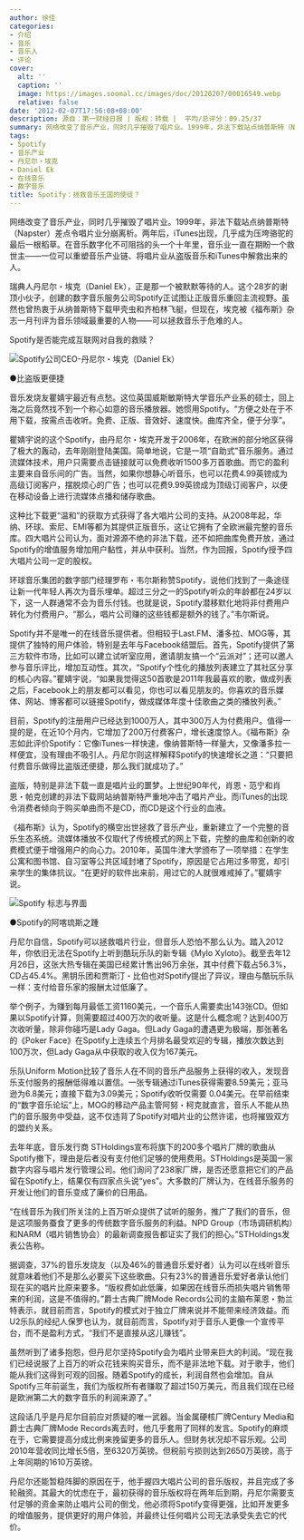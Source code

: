 ```yaml
---
author: 徐佳
categories:
- 介绍
- 音乐
- 音乐人
- 评论
cover:
  alt: ''
  caption: ''
  image: https://images.soomal.cc/images/doc/20120207/00016549.webp
  relative: false
date: '2012-02-07T17:56:08+08:00'
description: 源自：第一财经日报 | 版权：转载 |  平均/总评分：09.25/37
summary: 网络改变了音乐产业，同时几乎摧毁了唱片业。1999年，非法下载站点纳普斯特（Napster）差点令唱片业分崩离析。两年后，iTunes出现，几乎成为压垮骆驼的最后一根稻草。在音乐数字化不可阻挡的头一个十年里，音乐业一直在期盼一个救世主――一位可以重塑音乐产业链、将唱片业从盗版音乐和iTunes中解救出来的人……
tags:
- Spotify
- 音乐产业
- 丹尼尔・埃克
- Daniel Ek
- 在线音乐
- 数字音乐
title: Spotify：拯救音乐王国的使徒？
---
```


网络改变了音乐产业，同时几乎摧毁了唱片业。1999年，非法下载站点纳普斯特（Napster）差点令唱片业分崩离析。两年后，iTunes出现，几乎成为压垮骆驼的最后一根稻草。在音乐数字化不可阻挡的头一个十年里，音乐业一直在期盼一个救世主――一位可以重塑音乐产业链、将唱片业从盗版音乐和iTunes中解救出来的人。

瑞典人丹尼尔・埃克（Daniel Ek），正是那一个被默默等待的人。这个28岁的谢顶小伙子，创建的数字音乐服务公司Spotify正试图让正版音乐重回主流视野。虽然也曾热衷于从纳普斯特下载甲壳虫和齐柏林飞艇，但现在，埃克被《福布斯》杂志一月刊评为音乐领域最重要的人物――可以拯救音乐于危难的人。

Spotify是否能完成互联网对自我的救赎？

![Spotify公司CEO-丹尼尔・埃克（Daniel Ek）](https://images.soomal.cc/images/doc/20120207/00016548.webp)





●比盗版更便捷

音乐发烧友瞿婧宇最近有点愁。这位英国威斯敏斯特大学音乐产业系的硕士，回上海之后竟然找不到一个称心如意的音乐播放器。她惯用Spotify。“方便之处在于不用下载，按需点击收听。免费、正版、音效好、速度快。曲库齐全，便于分享”。

瞿婧宇说的这个Spotify，由丹尼尔・埃克开发于2006年，在欧洲的部分地区获得了极大的轰动，去年刚刚登陆美国。简单地说，它是一项“自助式”音乐服务。通过流媒体技术，用户只需要点击链接就可以免费收听1500多万首歌曲。而它的盈利主要来自音乐间的广告。当然，如果你想静心听音乐，也可以花费4.99英镑成为高级订阅客户，摆脱烦心的广告；也可以花费9.99英镑成为顶级订阅客户，以便在移动设备上进行流媒体点播和储存歌曲。

这种比下载更“温和”的获取方式获得了各大唱片公司的支持。从2008年起，华纳、环球、索尼、EMI等都为其提供正版音乐，这让它拥有了全欧洲最完整的音乐库。四大唱片公司认为，面对源源不绝的非法下载，还不如把曲库免费开放，通过Spotify的增值服务增加用户黏性，并从中获利。当然，作为回报，Spotify授予四大唱片公司一定的股权。

环球音乐集团的数字部门经理罗布・韦尔斯称赞Spotify，说他们找到了一条途径让新一代年轻人再次为音乐埋单。超过三分之一的Spotify听众的年龄都在24岁以下，这一人群通常不会为音乐付钱。也就是说，Spotify潜移默化地将非付费用户转化为付费用户。“那么，唱片公司赚的这些钱都是额外的钱了。”韦尔斯说。

Spotify并不是唯一的在线音乐提供者。但相较于Last.FM、潘多拉、MOG等，其提供了独特的用户体验，特别是去年与Facebook结盟后。首先，Spotify提供了第三方软件市场，比如可以建立试听室应用，邀请朋友搞一个“云派对”；还可以邀人参与音乐评比，增加互动性。其次，“Spotify个性化的播放列表建立了其社区分享的核心内容。”瞿婧宇说，“如果我觉得这50首歌是2011年我最喜欢的歌，做成列表之后，Facebook上的朋友都可以看见，你也可以看见朋友的。你喜欢的音乐媒体、网站、博客都可以链接Spotify，做成媒体年度十佳歌曲之类的播放列表。”

目前，Spotify的注册用户已经达到1000万人，其中300万人为付费用户。值得一提的是，在近10个月内，它增加了200万付费客户，增长速度惊人。《福布斯》杂志如此评价Spotify：它像iTunes一样快速，像纳普斯特一样量大，又像潘多拉一样便宜，没有理由不吸引人。丹尼尔则这样解释Spotify的快速增长之道：“只要把付费音乐做得比盗版还便捷，那么我们就成功了。”

盗版，特别是非法下载一直是唱片业的噩梦。上世纪90年代，肖恩・范宁和肖恩・帕克创建的非法下载网站纳普斯特严重地冲击了唱片产业。而iTunes的出现令消费者倾向于购买单曲而不是CD，而CD是这个行业的血液。

《福布斯》认为，Spotify的横空出世拯救了音乐产业，重新建立了一个完整的音乐生态系统。流媒体播放不仅取代了传统模式的网上下载，完整的曲库和创新的收费模式便于增强用户的向心力。2010年，英国牛津大学颁布了一项举措：在学生公寓和图书馆、自习室等公共区域封堵了Spotify，原因是它占用过多带宽，却引来学生的集体抗议。“在更好的软件出来前，用过它的人就很难戒掉了。”瞿婧宇说。

![Spotify 标志与界面](https://images.soomal.cc/images/doc/20120207/00016549.webp)





●Spotify的阿喀琉斯之踵

丹尼尔自信，Spotify可以拯救唱片行业，但音乐人恐怕不那么认为。踏入2012年，你依旧无法在Spotify上听到酷玩乐队的新专辑《Mylo Xyloto》。截至去年12月26日，这张大热专辑在美国已经累计售出96万余张，其中付费下载占56.3%，CD占45.4%。黑钥乐团和贾斯汀・比伯也对Spotify提出了异议，理由与酷玩乐队一样：支付给音乐家的报酬太过低廉了。

举个例子，为赚到每月最低工资1160美元，一个音乐人需要卖出143张CD。但如果以Spotify计算，则需要超过400万次的收听量。这是什么概念呢？达到400万次收听量，除非你碰巧是Lady Gaga。但Lady Gaga的遭遇更为极端，那张著名的《Poker Face》在Spotify上连续五个月排名最受欢迎的专辑，播放次数达到100万次，但Lady Gaga从中获取的收入仅为167美元。

乐队Uniform Motion比较了音乐人在不同的音乐产品服务上获得的收入，发现音乐支付服务的报酬低得难以置信。一张专辑通过iTunes获得需要8.59美元；亚马逊为6.8美元；直接下载为3.09美元；Spotify收听仅需要 0.04美元。在早前结束的“数字音乐论坛”上，MOG的移动产品主管阿努・柯克就直言，音乐人不能从热门的音乐服务中受益，这不仅违背了Spotify对唱片业的公然许诺，也将摧毁双方的盟约关系。

去年年底，音乐发行商 STHoldings宣布将旗下的200多个唱片厂牌的歌曲从Spotify撤下，理由是后者没有支付他们足够的使用费用。STHoldings是英国一家数字内容与唱片发行管理公司。他们询问了238家厂牌，是否还愿意把它们的产品留在Spotify上，结果仅有四家点头说“yes”。大多数的厂牌认为，在线音乐服务的开发让他们的音乐变成了廉价的日用品。

“在线音乐为我们所关注的上百万听众提供了试听的服务，推广了我们的音乐，但是这项服务蚕食了更多的传统数字音乐服务的利益。NPD Group（市场调研机构）和NARM（唱片销售协会）的最新调查报告都证实了我们的担心。”STHoldings发表公告称。

据调查，37%的音乐发烧友（以及46%的普通音乐爱好者）认为可以在线听音乐就意味着他们不是那么必要买下这些歌曲。只有23%的普通音乐爱好者承认他们现在买的唱片比原来要多。“版权费如此低廉，如果因在线音乐而损失唱片销售带来的利润，这是不值得的。”爵士古典厂牌Mode Records公司的主脑布莱恩・勃兰特表示，就目前而言，Spotify的模式对于独立厂牌来说并不能带来经济效益。而U2乐队的经纪人保罗也认为，就目前而言，Spotify对于音乐人更像一个宣传平台，而不是盈利方式，“我们不是直接从这儿赚钱”。

虽然听到了诸多抱怨，但丹尼尔坚持Spotify会为唱片业带来巨大的利润。“现在我们已经说服了上百万的听众花钱来购买音乐，而不是非法地下载。对于歌手，他们能从我们这得到可观的回报。随着Spotify的成长，利润自然也会增加。自从Spotify三年前诞生，我们为版权所有者赚取了超过150万美元，而且我们现在已经是欧洲第二大的数字音乐的利润来源了。”

这段话几乎是丹尼尔目前应对质疑的唯一武器。当金属硬核厂牌Century Media和爵士古典厂牌Mode Records离去时，他几乎套用了同样的发言。Spotify的麻烦在于，它需要提高分成比例来挽留更多的音乐人。但财务状况却不容乐观。公司2010年营收同比增长5倍，至6320万英镑。但税前亏损则达到2650万英镑，高于上年同期的1610万英镑。

丹尼尔还能暂稳阵脚的原因在于，他手握四大唱片公司的音乐版权，并且完成了多轮融资。其最大的忧虑在于，最初获得的音乐版权将在两年后到期，丹尼尔需要支付足够的资金来防止唱片公司的倒戈，他必须将Spotify变得更强，比如开发更多的增值服务，提供更好的用户体验，并最终让任何唱片公司无法承受失去它的代价。